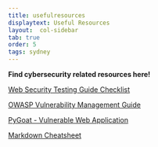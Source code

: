 ```yaml
---
title: usefulresources
displaytext: Useful Resources
layout:  col-sidebar
tab: true
order: 5
tags: sydney
---
```


**Find cybersecurity related resources here!**

[Web Security Testing Guide Checklist](https://github.com/OWASP/wstg/tree/master/checklist)

<!--<a href="files/docker-containers.pdf" download="docker-containers.pdf">Hacking And Securing Docker Containers</a>-->

[OWASP Vulnerability Management Guide](https://owasp.org/www-project-vulnerability-management-guide/)

[PyGoat - Vulnerable Web Application](https://github.com/adeyosemanputra/pygoat)

[Markdown Cheatsheet](https://github.com/adam-p/markdown-here/wiki/Markdown-Cheatsheet)


